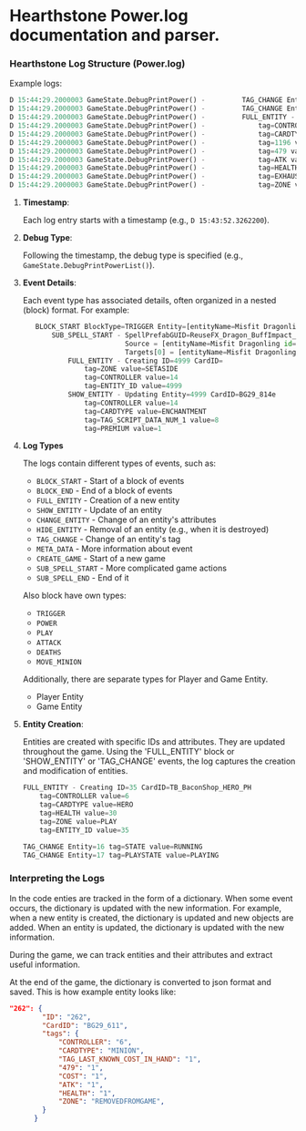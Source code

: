 # Hearthstone Power.log documentation and parser.

### Hearthstone Log Structure (Power.log)

Example logs:

```python
D 15:44:29.2000003 GameState.DebugPrintPower() -         TAG_CHANGE Entity=357 tag=1596 value=1 
D 15:44:29.2000003 GameState.DebugPrintPower() -         TAG_CHANGE Entity=357 tag=HAS_ACTIVATE_POWER value=1 
D 15:44:29.2000003 GameState.DebugPrintPower() -         FULL_ENTITY - Creating ID=363 CardID=BG_GVG_085
D 15:44:29.2000003 GameState.DebugPrintPower() -             tag=CONTROLLER value=14
D 15:44:29.2000003 GameState.DebugPrintPower() -             tag=CARDTYPE value=MINION
D 15:44:29.2000003 GameState.DebugPrintPower() -             tag=1196 value=1
D 15:44:29.2000003 GameState.DebugPrintPower() -             tag=479 value=1
D 15:44:29.2000003 GameState.DebugPrintPower() -             tag=ATK value=1
D 15:44:29.2000003 GameState.DebugPrintPower() -             tag=HEALTH value=2
D 15:44:29.2000003 GameState.DebugPrintPower() -             tag=EXHAUSTED value=1
D 15:44:29.2000003 GameState.DebugPrintPower() -             tag=ZONE value=PLAY
```

1. **Timestamp**:

   Each log entry starts with a timestamp (e.g., `D 15:43:52.3262200`).

2. **Debug Type**:

   Following the timestamp, the debug type is specified (e.g., `GameState.DebugPrintPowerList()`).

3. **Event Details**:

   Each event type has associated details, often organized in a nested (block) format. For example:
   ```python
      BLOCK_START BlockType=TRIGGER Entity=[entityName=Misfit Dragonling id=4900 zone=PLAY zonePos=5 
          SUB_SPELL_START - SpellPrefabGUID=ReuseFX_Dragon_BuffImpact_Small_Gold_Super_SourceAuto 
                            Source = [entityName=Misfit Dragonling id=4900 zone=PLAY zonePos=5 cardId=BG29_814_G 
                            Targets[0] = [entityName=Misfit Dragonling id=4900 zone=PLAY zonePos=5 cardId=BG29_814_G 
              FULL_ENTITY - Creating ID=4999 CardID=
                  tag=ZONE value=SETASIDE
                  tag=CONTROLLER value=14
                  tag=ENTITY_ID value=4999
              SHOW_ENTITY - Updating Entity=4999 CardID=BG29_814e
                  tag=CONTROLLER value=14
                  tag=CARDTYPE value=ENCHANTMENT
                  tag=TAG_SCRIPT_DATA_NUM_1 value=8
                  tag=PREMIUM value=1
   ```
4. **Log Types**

   The logs contain different types of events, such as:
   - `BLOCK_START` - Start of a block of events
   - `BLOCK_END` - End of a block of events
   - `FULL_ENTITY` - Creation of a new entity
   - `SHOW_ENTITY` - Update of an entity
   - `CHANGE_ENTITY` - Change of an entity's attributes
   - `HIDE_ENTITY` - Removal of an entity (e.g., when it is destroyed)
   - `TAG_CHANGE` - Change of an entity's tag
   - `META_DATA` - More information about event 
   - `CREATE_GAME` - Start of a new game
   - `SUB_SPELL_START` - More complicated game actions
   - `SUB_SPELL_END` - End of it
   

   Also block have own types:
   - `TRIGGER` 
   - `POWER`
   - `PLAY`
   - `ATTACK`
   - `DEATHS`
   - `MOVE_MINION`

   Additionally, there are separate types for Player and Game Entity.
   - Player Entity 
   - Game Entity

5. **Entity Creation**:

   Entities are created with specific IDs and attributes. They are updated throughout the game. Using the 'FULL_ENTITY' block or 'SHOW_ENTITY' or 'TAG_CHANGE' events, the log captures the creation and modification of entities.
      ```python
      FULL_ENTITY - Creating ID=35 CardID=TB_BaconShop_HERO_PH
          tag=CONTROLLER value=6
          tag=CARDTYPE value=HERO
          tag=HEALTH value=30
          tag=ZONE value=PLAY
          tag=ENTITY_ID value=35
      ```
      ```python
      TAG_CHANGE Entity=16 tag=STATE value=RUNNING 
      TAG_CHANGE Entity=17 tag=PLAYSTATE value=PLAYING 
      ```

### Interpreting the Logs

In the code enties are tracked in the form of a dictionary. When some event occurs, the dictionary is updated with the new information. For example, when a new entity is created, the dictionary is updated and new objects are added. When an entity is updated, the dictionary is updated with the new information.

During the game, we can track entities and their attributes and extract useful information.

At the end of the game, the dictionary is converted to json format and saved. This is how example entity looks like:

```json
"262": {
        "ID": "262",
        "CardID": "BG29_611",
        "tags": {
            "CONTROLLER": "6",
            "CARDTYPE": "MINION",
            "TAG_LAST_KNOWN_COST_IN_HAND": "1",
            "479": "1",
            "COST": "1",
            "ATK": "1",
            "HEALTH": "1",
            "ZONE": "REMOVEDFROMGAME",
        }
      }
```






